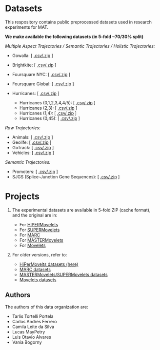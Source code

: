# Datasets

This respository contains public preprocessed datasets used in research experiments for MAT.

**We make available the following datasets (in 5-fold ~70/30% split)**

*Multiple Aspect Trajectories / Semantic Trajectories / Holistic Trajectories:*
- Gowalla: \[ [.csv/.zip](./data/multiple_trajectories/Gowalla) \] 
- Brightkite: \[ [.csv/.zip](./data/multiple_trajectories/Brightkite) \] 
- Foursquare NYC: \[ [.csv/.zip](./data/multiple_trajectories/Foursquare_nyc) \] 
- Foursquare Global: \[ [.csv/.zip](./data/multiple_trajectories/Foursquare_global) \] 

- Hurricanes: \[ [.csv/.zip](./data/multiple_trajectories/hurricanes) \]
  - Hurricanes (0,1,2,3,4,4/5): \[ [.csv/.zip](./data/multiple_trajectories/hurricanes/hurricane_012345) \]
  - Hurricanes (2,3): \[ [.csv/.zip](./data/multiple_trajectories/hurricanes/hurricane_2vs3) \] 
  - Hurricanes (1,4): \[ [.csv/.zip](./data/multiple_trajectories/hurricanes/hurricane_1vs4) \] 
  - Hurricanes (0,45): \[ [.csv/.zip](./data/multiple_trajectories/hurricanes/hurricane_0vs45) \] 

*Raw Trajectories:*
- Animals: \[ [.csv/.zip](./data/raw_trajectories/Animals) \] 
- Geolife: \[ [.csv/.zip](./data/raw_trajectories/Geolife) \] 
- GoTrack: \[ [.csv/.zip](./data/raw_trajectories/GoTrack) \] 
- Vehicles: \[ [.csv/.zip](./data/raw_trajectories/Vehicles) \] 


*Semantic Trajectories:*
- Promoters: \[ [.csv/.zip](./data/semantic_trajectories/Promoters) \] 
- SJGS (Splice-Junction Gene Sequences): \[ [.csv/.zip](./data/semantic_trajectories/SJGS) \] 


# Projects
	
1. The experimental datasets are available in 5-fold ZIP (cache format), and the original are in:
   - For [HIPERMovelets](https://github.com/bigdata-ufsc/HiPerMovelets)
   - For [SUPERMovelets](https://github.com/bigdata-ufsc/MASTERMovelets)
   - For [MARC](https://github.com/bigdata-ufsc/petry-2020-marc) 
   - For [MASTERMovelets](https://github.com/bigdata-ufsc/MASTERMovelets)
   - For [Movelets](https://github.com/bigdata-ufsc/ferrero-2018-movelets)
	
3. For older versions, refer to:
   - [HiPerMovelts datasets (here)](https://github.com/bigdata-ufsc/datasets_v1)
   - [MARC datasets](https://github.com/bigdata-ufsc/petry-2020-marc/tree/master/data) 
   - [MASTERMovelets/SUPERMovelets datasets](https://github.com/anfer86/dmkd_masterMovelets_results/tree/master/datasets)
   - [Movelets datasets](https://github.com/bigdata-ufsc/ferrero-2018-movelets/tree/master/datasets/ACMSAC2018)

## Authors

The authors of this data organization are:
- Tarlis Tortelli Portela
- Carlos Andres Ferrero
- Camila Leite da Silva
- Lucas MayPetry
- Luis Otavio Alvares
- Vania Bogorny